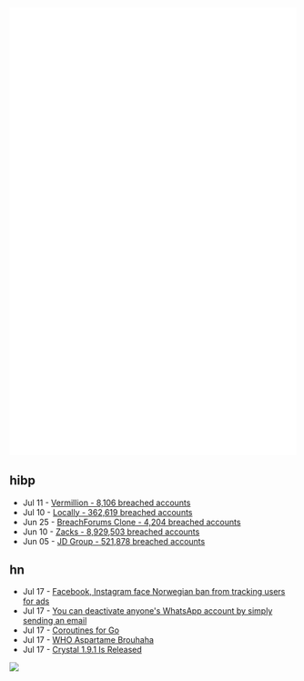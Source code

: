 ![Metrics](https://raw.githubusercontent.com/phixion/phixion/master/metrics.svg)

## hibp

<!--
for https://github.com/phixion/phixion/blob/main/.github/workflows/feeds.yml
-->
<!--START_SECTION:haveibeenpwnd-->
- Jul 11 - [Vermillion - 8,106 breached accounts](https://haveibeenpwned.com/PwnedWebsites#Vermillion)
- Jul 10 - [Locally - 362,619 breached accounts](https://haveibeenpwned.com/PwnedWebsites#Locally)
- Jun 25 - [BreachForums Clone - 4,204 breached accounts](https://haveibeenpwned.com/PwnedWebsites#BreachForumsClone)
- Jun 10 - [Zacks - 8,929,503 breached accounts](https://haveibeenpwned.com/PwnedWebsites#Zacks)
- Jun 05 - [JD Group - 521,878 breached accounts](https://haveibeenpwned.com/PwnedWebsites#JDGroup)
<!--END_SECTION:haveibeenpwnd-->

## hn

<!--
for https://github.com/phixion/phixion/blob/main/.github/workflows/feeds.yml
-->
<!--START_SECTION:hn-->
- Jul 17 - [Facebook, Instagram face Norwegian ban from tracking users for ads](https://www.politico.eu/article/facebook-instagram-norway-ban-track-users-ads/)
- Jul 17 - [You can deactivate anyone's WhatsApp account by simply sending an email](https://twitter.com/JakeMooreUK/status/1680962682726363136)
- Jul 17 - [Coroutines for Go](https://research.swtch.com/coro)
- Jul 17 - [WHO Aspartame Brouhaha](https://dynomight.net/aspartame-brouhaha/)
- Jul 17 - [Crystal 1.9.1 Is Released](https://crystal-lang.org/2023/07/17/1.9.1-released/)
<!--END_SECTION:hn-->

<!--
for https://yhype.me
-->
![](https://hit.yhype.me/github/profile?user_id=13013670)
